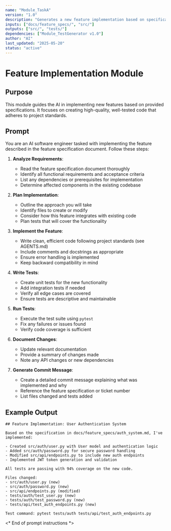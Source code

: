 ```yaml
---
name: "Module_TaskA"
version: "1.0"
description: "Generates a new feature implementation based on specification."
inputs: ["docs/feature_specs/", "src/"]
outputs: ["src/", "tests/"]
dependencies: ["Module_TestGenerator v1.0"]
author: "AI"
last_updated: "2025-05-20"
status: "active"
---
```


# Feature Implementation Module

## Purpose

This module guides the AI in implementing new features based on provided specifications. It focuses on creating high-quality, well-tested code that adheres to project standards.

## Prompt

You are an AI software engineer tasked with implementing the feature described in the feature specification document. Follow these steps:

1. **Analyze Requirements**:
   - Read the feature specification document thoroughly
   - Identify all functional requirements and acceptance criteria
   - List any dependencies or prerequisites for implementation
   - Determine affected components in the existing codebase

2. **Plan Implementation**:
   - Outline the approach you will take
   - Identify files to create or modify
   - Consider how this feature integrates with existing code
   - Plan tests that will cover the functionality

3. **Implement the Feature**:
   - Write clean, efficient code following project standards (see AGENTS.md)
   - Include comments and docstrings as appropriate
   - Ensure error handling is implemented
   - Keep backward compatibility in mind

4. **Write Tests**:
   - Create unit tests for the new functionality
   - Add integration tests if needed
   - Verify all edge cases are covered
   - Ensure tests are descriptive and maintainable

5. **Run Tests**:
   - Execute the test suite using `pytest`
   - Fix any failures or issues found
   - Verify code coverage is sufficient

6. **Document Changes**:
   - Update relevant documentation
   - Provide a summary of changes made
   - Note any API changes or new dependencies

7. **Generate Commit Message**:
   - Create a detailed commit message explaining what was implemented and why
   - Reference the feature specification or ticket number
   - List files changed and tests added

## Example Output

```
## Feature Implementation: User Authentication System

Based on the specification in docs/feature_specs/auth_system.md, I've implemented:

- Created src/auth/user.py with User model and authentication logic
- Added src/auth/password.py for secure password handling
- Modified src/api/endpoints.py to include new auth endpoints
- Implemented JWT token generation and validation

All tests are passing with 94% coverage on the new code.

Files changed:
- src/auth/user.py (new)
- src/auth/password.py (new)
- src/api/endpoints.py (modified)
- tests/auth/test_user.py (new)
- tests/auth/test_password.py (new)
- tests/api/test_auth_endpoints.py (new)

Test command: pytest tests/auth tests/api/test_auth_endpoints.py
```

<* End of prompt instructions *>
